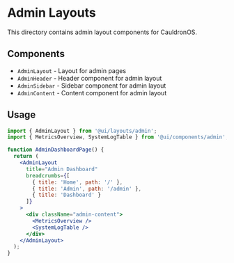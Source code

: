 # Admin Layouts

This directory contains admin layout components for CauldronOS.

## Components

- `AdminLayout` - Layout for admin pages
- `AdminHeader` - Header component for admin layout
- `AdminSidebar` - Sidebar component for admin layout
- `AdminContent` - Content component for admin layout

## Usage

```jsx
import { AdminLayout } from '@ui/layouts/admin';
import { MetricsOverview, SystemLogTable } from '@ui/components/admin';

function AdminDashboardPage() {
  return (
    <AdminLayout
      title="Admin Dashboard"
      breadcrumbs={[
        { title: 'Home', path: '/' },
        { title: 'Admin', path: '/admin' },
        { title: 'Dashboard' }
      ]}
    >
      <div className="admin-content">
        <MetricsOverview />
        <SystemLogTable />
      </div>
    </AdminLayout>
  );
}
```
